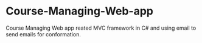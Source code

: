 # Course-Managing-Web-app
 Course Managing Web app reated MVC framework in C# and using email to send emails for conformation.
